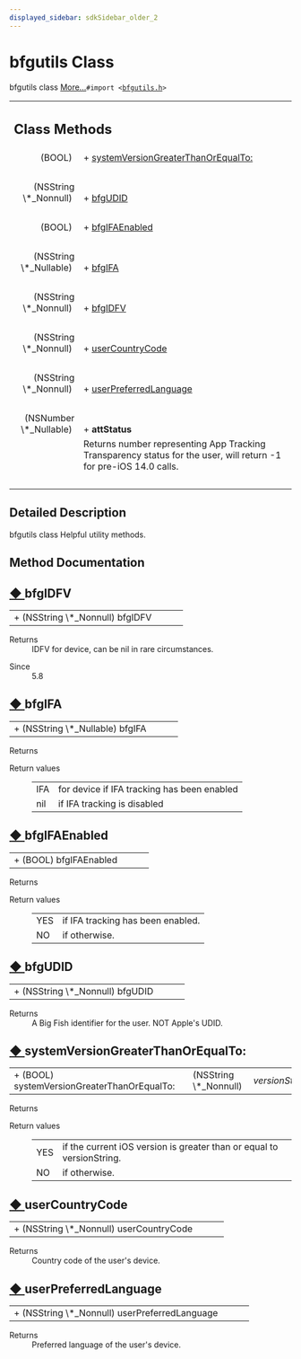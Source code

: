 ```yaml
---
displayed_sidebar: sdkSidebar_older_2
---  
```

# bfgutils Class 

<div class="contents">bfgutils class    <a href="interfacebfgutils.html#details">More...</a><code>#import &lt;<a class="el" href="bfgutils_8h_source.html">bfgutils.h</a>&gt;</code><table class="memberdecls"><tr class="heading"><td colspan="2"><h2 class="groupheader"><a id="pub-static-methods" name="pub-static-methods"></a> Class Methods</h2></td></tr><tr class="memitem:ac2d20781a550a019ba317fbfcc5e7442"><td class="memItemLeft" align="right" valign="top">(BOOL)&#160;</td><td class="memItemRight" valign="bottom">+ <a class="el" href="interfacebfgutils.html#ac2d20781a550a019ba317fbfcc5e7442">systemVersionGreaterThanOrEqualTo:</a></td></tr><tr class="separator:ac2d20781a550a019ba317fbfcc5e7442"><td class="memSeparator" colspan="2">&#160;</td></tr><tr class="memitem:afc2842c83ea4cac239827be7af4fb30b"><td class="memItemLeft" align="right" valign="top">(NSString \*_Nonnull)&#160;</td><td class="memItemRight" valign="bottom">+ <a class="el" href="interfacebfgutils.html#afc2842c83ea4cac239827be7af4fb30b">bfgUDID</a></td></tr><tr class="separator:afc2842c83ea4cac239827be7af4fb30b"><td class="memSeparator" colspan="2">&#160;</td></tr><tr class="memitem:a7259b2acf8b5baa76bfb93cb3f8303eb"><td class="memItemLeft" align="right" valign="top">(BOOL)&#160;</td><td class="memItemRight" valign="bottom">+ <a class="el" href="interfacebfgutils.html#a7259b2acf8b5baa76bfb93cb3f8303eb">bfgIFAEnabled</a></td></tr><tr class="separator:a7259b2acf8b5baa76bfb93cb3f8303eb"><td class="memSeparator" colspan="2">&#160;</td></tr><tr class="memitem:a0f548f70f6ec95280b01e77416432fea"><td class="memItemLeft" align="right" valign="top">(NSString \*_Nullable)&#160;</td><td class="memItemRight" valign="bottom">+ <a class="el" href="interfacebfgutils.html#a0f548f70f6ec95280b01e77416432fea">bfgIFA</a></td></tr><tr class="separator:a0f548f70f6ec95280b01e77416432fea"><td class="memSeparator" colspan="2">&#160;</td></tr><tr class="memitem:a9f633b3c22468bbd9ba5e26e87825845"><td class="memItemLeft" align="right" valign="top">(NSString \*_Nonnull)&#160;</td><td class="memItemRight" valign="bottom">+ <a class="el" href="interfacebfgutils.html#a9f633b3c22468bbd9ba5e26e87825845">bfgIDFV</a></td></tr><tr class="separator:a9f633b3c22468bbd9ba5e26e87825845"><td class="memSeparator" colspan="2">&#160;</td></tr><tr class="memitem:a3e427f96421b95bd9dde608b19a57640"><td class="memItemLeft" align="right" valign="top">(NSString \*_Nonnull)&#160;</td><td class="memItemRight" valign="bottom">+ <a class="el" href="interfacebfgutils.html#a3e427f96421b95bd9dde608b19a57640">userCountryCode</a></td></tr><tr class="separator:a3e427f96421b95bd9dde608b19a57640"><td class="memSeparator" colspan="2">&#160;</td></tr><tr class="memitem:a633aa099bdd70c49ba66e74ebaff3cbc"><td class="memItemLeft" align="right" valign="top">(NSString \*_Nonnull)&#160;</td><td class="memItemRight" valign="bottom">+ <a class="el" href="interfacebfgutils.html#a633aa099bdd70c49ba66e74ebaff3cbc">userPreferredLanguage</a></td></tr><tr class="separator:a633aa099bdd70c49ba66e74ebaff3cbc"><td class="memSeparator" colspan="2">&#160;</td></tr><tr class="memitem:a1222c0b5d0be4c91816a067fe4b6a6e4"><td class="memItemLeft" align="right" valign="top"><a id="a1222c0b5d0be4c91816a067fe4b6a6e4" name="a1222c0b5d0be4c91816a067fe4b6a6e4"></a> (NSNumber \*_Nullable)&#160;</td><td class="memItemRight" valign="bottom">+ <b>attStatus</b></td></tr><tr class="memdesc:a1222c0b5d0be4c91816a067fe4b6a6e4"><td class="mdescLeft">&#160;</td><td class="mdescRight">Returns number representing App Tracking Transparency status for the user, will return -1 for pre-iOS 14.0 calls. <br /></td></tr><tr class="separator:a1222c0b5d0be4c91816a067fe4b6a6e4"><td class="memSeparator" colspan="2">&#160;</td></tr></table><a name="details" id="details"></a><h2 class="groupheader">Detailed Description</h2><div class="textblock">bfgutils class Helpful utility methods. </div><h2 class="groupheader">Method Documentation</h2><a id="a9f633b3c22468bbd9ba5e26e87825845" name="a9f633b3c22468bbd9ba5e26e87825845"></a><h2 class="memtitle"><span class="permalink"><a href="#a9f633b3c22468bbd9ba5e26e87825845">&#9670;&nbsp;</a></span>bfgIDFV</h2><div class="memitem"><div class="memproto"><table class="memname"><tr><td class="memname">+ (NSString \*_Nonnull) bfgIDFV </td><td></td><td class="paramname"></td><td></td></tr></table></div><div class="memdoc"><dl class="section return"><dt>Returns</dt><dd>IDFV for device, can be nil in rare circumstances. </dd></dl><dl class="section since"><dt>Since</dt><dd>5.8 </dd></dl></div></div><a id="a0f548f70f6ec95280b01e77416432fea" name="a0f548f70f6ec95280b01e77416432fea"></a><h2 class="memtitle"><span class="permalink"><a href="#a0f548f70f6ec95280b01e77416432fea">&#9670;&nbsp;</a></span>bfgIFA</h2><div class="memitem"><div class="memproto"><table class="memname"><tr><td class="memname">+ (NSString \*_Nullable) bfgIFA </td><td></td><td class="paramname"></td><td></td></tr></table></div><div class="memdoc"><dl class="section return"><dt>Returns</dt><dd></dd></dl><dl class="retval"><dt>Return values</dt><dd><table class="retval"><tr><td class="paramname">IFA</td><td>for device if IFA tracking has been enabled </td></tr><tr><td class="paramname">nil</td><td>if IFA tracking is disabled </td></tr></table></dd></dl></div></div><a id="a7259b2acf8b5baa76bfb93cb3f8303eb" name="a7259b2acf8b5baa76bfb93cb3f8303eb"></a><h2 class="memtitle"><span class="permalink"><a href="#a7259b2acf8b5baa76bfb93cb3f8303eb">&#9670;&nbsp;</a></span>bfgIFAEnabled</h2><div class="memitem"><div class="memproto"><table class="memname"><tr><td class="memname">+ (BOOL) bfgIFAEnabled </td><td></td><td class="paramname"></td><td></td></tr></table></div><div class="memdoc"><dl class="section return"><dt>Returns</dt><dd></dd></dl><dl class="retval"><dt>Return values</dt><dd><table class="retval"><tr><td class="paramname">YES</td><td>if IFA tracking has been enabled. </td></tr><tr><td class="paramname">NO</td><td>if otherwise. </td></tr></table></dd></dl></div></div><a id="afc2842c83ea4cac239827be7af4fb30b" name="afc2842c83ea4cac239827be7af4fb30b"></a><h2 class="memtitle"><span class="permalink"><a href="#afc2842c83ea4cac239827be7af4fb30b">&#9670;&nbsp;</a></span>bfgUDID</h2><div class="memitem"><div class="memproto"><table class="memname"><tr><td class="memname">+ (NSString \*_Nonnull) bfgUDID </td><td></td><td class="paramname"></td><td></td></tr></table></div><div class="memdoc"><dl class="section return"><dt>Returns</dt><dd>A Big Fish identifier for the user. NOT Apple's UDID. </dd></dl></div></div><a id="ac2d20781a550a019ba317fbfcc5e7442" name="ac2d20781a550a019ba317fbfcc5e7442"></a><h2 class="memtitle"><span class="permalink"><a href="#ac2d20781a550a019ba317fbfcc5e7442">&#9670;&nbsp;</a></span>systemVersionGreaterThanOrEqualTo:</h2><div class="memitem"><div class="memproto"><table class="memname"><tr><td class="memname">+ (BOOL) systemVersionGreaterThanOrEqualTo: </td><td></td><td class="paramtype">(NSString \*_Nonnull)&#160;</td><td class="paramname"><em>versionString</em></td><td></td></tr></table></div><div class="memdoc"><dl class="section return"><dt>Returns</dt><dd></dd></dl><dl class="retval"><dt>Return values</dt><dd><table class="retval"><tr><td class="paramname">YES</td><td>if the current iOS version is greater than or equal to versionString. </td></tr><tr><td class="paramname">NO</td><td>if otherwise. </td></tr></table></dd></dl></div></div><a id="a3e427f96421b95bd9dde608b19a57640" name="a3e427f96421b95bd9dde608b19a57640"></a><h2 class="memtitle"><span class="permalink"><a href="#a3e427f96421b95bd9dde608b19a57640">&#9670;&nbsp;</a></span>userCountryCode</h2><div class="memitem"><div class="memproto"><table class="memname"><tr><td class="memname">+ (NSString \*_Nonnull) userCountryCode </td><td></td><td class="paramname"></td><td></td></tr></table></div><div class="memdoc"><dl class="section return"><dt>Returns</dt><dd>Country code of the user's device. </dd></dl></div></div><a id="a633aa099bdd70c49ba66e74ebaff3cbc" name="a633aa099bdd70c49ba66e74ebaff3cbc"></a><h2 class="memtitle"><span class="permalink"><a href="#a633aa099bdd70c49ba66e74ebaff3cbc">&#9670;&nbsp;</a></span>userPreferredLanguage</h2><div class="memitem"><div class="memproto"><table class="memname"><tr><td class="memname">+ (NSString \*_Nonnull) userPreferredLanguage </td><td></td><td class="paramname"></td><td></td></tr></table></div><div class="memdoc"><dl class="section return"><dt>Returns</dt><dd>Preferred language of the user's device. </dd></dl></div></div></div> 
